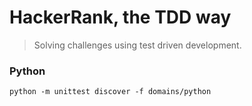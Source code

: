 # HackerRank, the TDD way
> Solving challenges using test driven development.

### Python

`python -m unittest discover -f domains/python`
